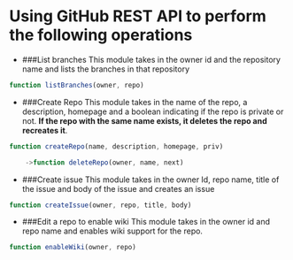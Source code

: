# Using GitHub REST API to perform the following operations

* ###List branches
This module takes in the owner id and the repository name and lists the branches in
that repository
```javascript
function listBranches(owner, repo)
```
* ###Create Repo
This module takes in the name of the repo, a description, homepage and a boolean
indicating if the repo is private or not. **If the repo with the same name exists, it 
deletes the repo and recreates it**.
```javascript
function createRepo(name, description, homepage, priv)

    ->function deleteRepo(owner, name, next)
```

* ###Create issue
This module takes in the owner Id, repo name, title of the issue and body of the issue
and creates an issue
```javascript
function createIssue(owner, repo, title, body)
```

* ###Edit a repo to enable wiki
This module takes in the owner id and repo name and enables wiki support
for the repo.
```javascript
function enableWiki(owner, repo)
```